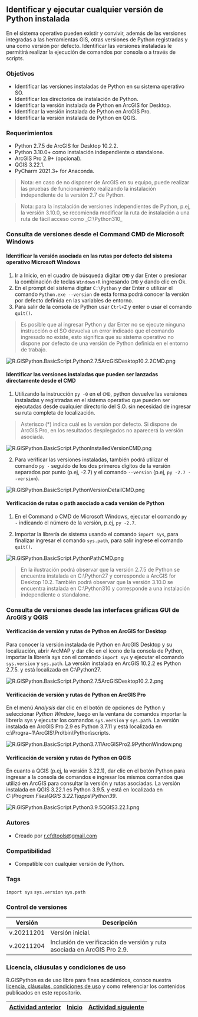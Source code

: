 ## Identificar y ejecutar cualquier versión de Python instalada

En el sistema operativo pueden existir y convivir, además de las versiones integradas a las herramientas GIS, otras versiones de Python registradas y una como versión por defecto. Identificar las versiones instaladas le permitirá realizar la ejecución de comandos por consola o a través de scripts.


### Objetivos

* Identificar las versiones instaladas de Python en su sistema operativo SO.
* Identificar los directorios de instalación de Python.
* Identificar la versión instalada de Python en ArcGIS for Desktop.
* Identificar la versión instalada de Python en ArcGIS Pro.
* Identificar la versión instalada de Python en QGIS.


### Requerimientos

* Python 2.7.5 de ArcGIS for Desktop 10.2.2.
* Python 3.10.0+ como instalación independiente o standalone.
* ArcGIS Pro 2.9+ (opcional).
* QGIS 3.22.1.
* PyCharm 2021.3+ for Anaconda. 

> Nota: en caso de no disponer de ArcGIS en su equipo, puede realizar las pruebas de funcionamiento realizando la instalación independiente de la versión 2.7 de Python.

> Nota: para la instalación de versiones independientes de Python, p.ej, la versión 3.10.0, se recomienda modificar la ruta de instalación a una ruta de fácil acceso como _C:\Python310\_


### Consulta de versiones desde el Command CMD de Microsoft Windows


#### Identificar la versión asociada en las rutas por defecto del sistema operativo Microsoft Windows


1. Ir a Inicio, en el cuadro de búsqueda digitar `CMD` y dar Enter o presionar la combinación de teclas `Windows+R` ingresando `CMD` y dando clic en Ok. 
2. En el prompt del sistema digitar `C:\Python` y dar Enter o utilizar el comando `Python.exe --version` de esta forma podrá conocer la versión por defecto definida en las variables de entorno.
3. Para salir de la consola de Python usar `Ctrl+Z` y enter o usar el comando `quit()`. 

>Es posible que al ingresar Python y dar Enter no se ejecute ninguna instrucción o el SO devuelva un error indicado que el comando ingresado no existe, esto significa que su sistema operativo no dispone por defecto de una versión de Python definida en el entorno de trabajo.

![R.GISPython.BasicScript.Python2.7.5ArcGISDesktop10.2.2CMD.png](https://github.com/rcfdtools/R.GISPython/blob/main/PythonVersion/Screenshot/Python2.7.5ArcGISDesktop10.2.2CMD.png)


#### Identificar las versiones instaladas que pueden ser lanzadas directamente desde el CMD

1. Utilizando la instrucción `py -0` en el `CMD`, python devuelve las versiones instaladas y registradas en el sistema operativo que pueden ser ejecutadas desde cualquier directorio del S.O. sin necesidad de ingresar su ruta completa de localización. 
> Asterisco (*) indica cuál es la versión por defecto.
> Si dispone de ArcGIS Pro, en los resultados desplegados no aparecerá la versión asociada.

![R.GISPython.BasicScript.PythonInstalledVersionCMD.png](https://github.com/rcfdtools/R.GISPython/blob/main/PythonVersion/Screenshot/PythonInstalledVersionCMD.png)

2. Para verificar las versiones instaladas, también podrá utilizar el comando `py -` seguido de los dos primeros dígitos de la versión separados por punto (p.ej, -2.7) y el comando `--version` (p.ej, `py -2.7 --version`).

![R.GISPython.BasicScript.PythonVersionDetailCMD.png](https://github.com/rcfdtools/R.GISPython/blob/main/PythonVersion/Screenshot/PythonVersionDetailCMD.png)


#### Verificación de rutas o path asociado a cada versión de Python

1. En el Command o CMD de Microsoft Windows, ejecutar el comando `py -` indicando el número de la versión, p.ej, `py -2.7`.

2. Importar la librería de sistema usando el comando `import sys`, para finalizar ingresar el comando `sys.path`, para salir ingrese el comando `quit()`.

![R.GISPython.BasicScript.PythonPathCMD.png](https://github.com/rcfdtools/R.GISPython/blob/main/PythonVersion/Screenshot/PythonPathCMD.png)

> En la ilustración podrá observar que la versión 2.7.5 de Python se encuentra instalada en C:\Python27 y corresponde a ArcGIS for Desktop 10.2. También podrá observar que la versión 3.10.0 se encuentra instalada en C:\Python310 y corresponde a una instalación independiente o standalone.


### Consulta de versiones desde las interfaces gráficas GUI de ArcGIS y QGIS


#### Verificación de versión y rutas de Python en ArcGIS for Desktop

Para conocer la versión instalada de Python en ArcGIS Desktop y su localización, abrir ArcMAP y dar clic en el ícono de la consola de Python, importar la librería sys con el comando `import sys` y ejecutar el comando `sys.version` y `sys.path`. La versión instalada en ArcGIS 10.2.2 es Python 2.7.5. y está localizada en C:\Python27\.

![R.GISPython.BasicScript.Python2.7.5ArcGISDesktop10.2.2.png](https://github.com/rcfdtools/R.GISPython/blob/main/PythonVersion/Screenshot/Python2.7.5ArcGISDesktop10.2.2.png)


#### Verificación de versión y rutas de Python en ArcGIS Pro

En el menú _Analysis_ dar clic en el botón de opciones de Python y seleccionar _Python Window_, luego en la ventana de comandos importar la librería sys y ejecutar los comandos `sys.version` y `sys.path`. La versión instalada en ArcGIS Pro 2.9 es Python 3.7.11 y está localizada en c:\Progra~1\ArcGIS\Pro\bin\Python\scripts\.

![R.GISPython.BasicScript.Python3.7.11ArcGISPro2.9PythonWindow.png](https://github.com/rcfdtools/R.GISPython/blob/main/PythonVersion/Screenshot/Python3.7.11ArcGISPro2.9PythonWindow.png)


#### Verificación de versión y rutas de Python en QGIS

En cuanto a QGIS (p.ej, la versión 3.22.1), dar clic en el botón Python para ingresar a la consola de comandos e ingresar los mismos comandos que utilizó en ArcGIS para consultar la versión y rutas asociadas. La versión instalada en QGIS 3.22.1 es Python 3.9.5. y está en localizada en _C:\Program Files\QGIS 3.22.1\apps\Python39_.

![R.GISPython.BasicScript.Python3.9.5QGIS3.22.1.png](https://github.com/rcfdtools/R.GISPython/blob/main/PythonVersion/Screenshot/Python3.9.5QGIS3.22.1.png)


### Autores

* Creado por r.cfdtools@gmail.com


### Compatibilidad

* Compatible con cualquier versión de Python.


### Tags

`import sys` `sys.version` `sys.path` 


### Control de versiones

| Versión     | Descripción                                                             |
|-------------|-------------------------------------------------------------------------|
| v.20211201  | Versión inicial.                                                        |
| v.20211204 | Inclusión de verificación de versión y ruta asociada en ArcGIS Pro 2.9. |


### Licencia, cláusulas y condiciones de uso

R.GISPython es de uso libre para fines académicos, conoce nuestra [licencia, cláusulas, condiciones de uso](https://github.com/rcfdtools/R.GISPython/wiki/License) y como referenciar los contenidos publicados en este repositorio.


| [Actividad anterior](https://github.com/rcfdtools/R.GISPython) | [Inicio](https://github.com/rcfdtools/R.GISPython/wiki) | [Actividad siguiente](https://github.com/rcfdtools/R.GISPython/tree/main/DefaultVersion) |
|----------------------------------------------------------------|---------------------------------------------------------|------------------------------------------------------------------------------------------|
